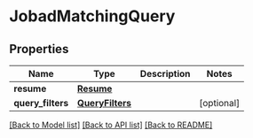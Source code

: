 # JobadMatchingQuery


## Properties
Name | Type | Description | Notes
------------ | ------------- | ------------- | -------------
**resume** | [**Resume**](Resume.md) |  | 
**query_filters** | [**QueryFilters**](QueryFilters.md) |  | [optional] 

[[Back to Model list]](../README.md#documentation-for-models) [[Back to API list]](../README.md#documentation-for-api-endpoints) [[Back to README]](../README.md)


